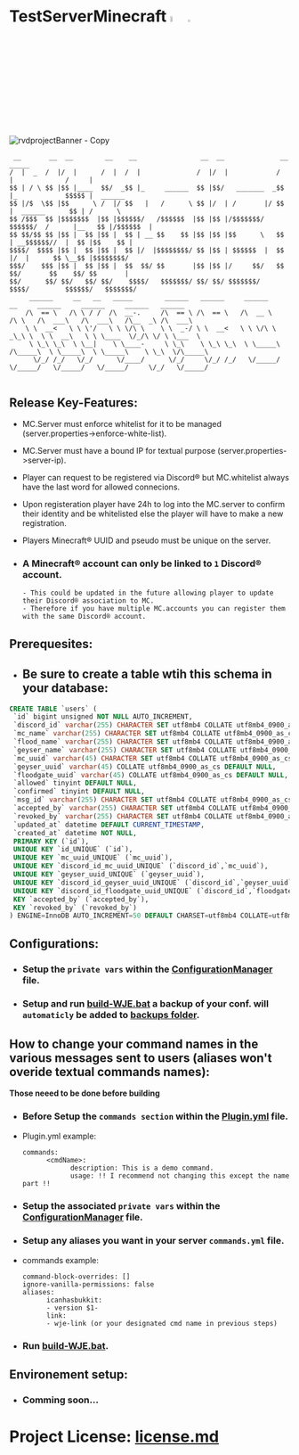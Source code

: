 # TestServerMinecraft <img src="https://mirrors.creativecommons.org/presskit/buttons/88x31/png/by-nc-nd.eu.png" alt="by-nc-nd" width="5%"> <img src="https://creativecommons.org/wp-content/uploads/2022/07/CCLogoColorPop1.gif" width="3%">

![rvdprojectBanner - Copy](https://user-images.githubusercontent.com/68454661/193481312-edd8840d-e046-4e50-bd4f-4cd88e87f597.jpg)


```
 __       __  __        __    __                __  __              __               _____           
/  |  _  /  |/  |      /  |  /  |              /  |/  |            /  |             /     |          
$$ | / \ $$ |$$ |____  $$/  _$$ |_     ______  $$ |$$/   _______  _$$ |_            $$$$$ |  ______  
$$ |/$  \$$ |$$      \ /  |/ $$   |   /      \ $$ |/  | /       |/ $$   |  ______      $$ | /      \ 
$$ /$$$  $$ |$$$$$$$  |$$ |$$$$$$/   /$$$$$$  |$$ |$$ |/$$$$$$$/ $$$$$$/  /      |__   $$ |/$$$$$$  |
$$ $$/$$ $$ |$$ |  $$ |$$ |  $$ | __ $$    $$ |$$ |$$ |$$      \   $$ | __$$$$$$//  |  $$ |$$    $$ |
$$$$/  $$$$ |$$ |  $$ |$$ |  $$ |/  |$$$$$$$$/ $$ |$$ | $$$$$$  |  $$ |/  |      $$ \__$$ |$$$$$$$$/ 
$$$/    $$$ |$$ |  $$ |$$ |  $$  $$/ $$       |$$ |$$ |/     $$/   $$  $$/       $$    $$/ $$       |
$$/      $$/ $$/   $$/ $$/    $$$$/   $$$$$$$/ $$/ $$/ $$$$$$$/     $$$$/         $$$$$$/   $$$$$$$/ 
     ______     __   __   _____        ______   ______     ______       __     ______     ______     ______   ______   
    /\  == \   /\ \ / /  /\  __-.     /\  == \ /\  == \   /\  __ \     /\ \   /\  ___\   /\  ___\   /\__  _\ /\  ___\  
    \ \  __<   \ \ \'/   \ \ \/\ \    \ \  _-/ \ \  __<   \ \ \/\ \   _\_\ \  \ \  __\   \ \ \____  \/_/\ \/ \ \___  \ 
     \ \_\ \_\  \ \__|    \ \____-     \ \_\    \ \_\ \_\  \ \_____\ /\_____\  \ \_____\  \ \_____\    \ \_\  \/\_____\
      \/_/ /_/   \/_/      \/____/      \/_/     \/_/ /_/   \/_____/ \/_____/   \/_____/   \/_____/     \/_/   \/_____/
                          
```

## Release Key-Features:

- MC.Server must enforce whitelist for it to be managed (server.properties->enforce-white-list).
- MC.Server must have a bound IP for textual purpose (server.properties->server-ip).
- Player can request to be registered via Discord® but MC.whitelist always have the last word for allowed connecions.
- Upon registeration player have 24h to log into the MC.server to confirm their identity and be whitelisted else the player will have to make a new registration.
- Players Minecraft® UUID and pseudo must be unique on the server.

- ### A Minecraft® account can only be linked to `1` Discord® account.
      - This could be updated in the future allowing player to update their Discord® association to MC.
      - Therefore if you have multiple MC.accounts you can register them with the same Discord® account.

## Prerequesites:
 - ## Be sure to create a table wtih this schema in your database: 
 ```sql
CREATE TABLE `users` (
  `id` bigint unsigned NOT NULL AUTO_INCREMENT,
  `discord_id` varchar(255) CHARACTER SET utf8mb4 COLLATE utf8mb4_0900_as_cs NOT NULL,
  `mc_name` varchar(255) CHARACTER SET utf8mb4 COLLATE utf8mb4_0900_as_cs NOT NULL,
  `flood_name` varchar(255) CHARACTER SET utf8mb4 COLLATE utf8mb4_0900_as_cs NOT NULL,
  `geyser_name` varchar(255) CHARACTER SET utf8mb4 COLLATE utf8mb4_0900_as_cs NOT NULL,
  `mc_uuid` varchar(45) CHARACTER SET utf8mb4 COLLATE utf8mb4_0900_as_cs NOT NULL,
  `geyser_uuid` varchar(45) COLLATE utf8mb4_0900_as_cs DEFAULT NULL,
  `floodgate_uuid` varchar(45) COLLATE utf8mb4_0900_as_cs DEFAULT NULL,
  `allowed` tinyint DEFAULT NULL,
  `confirmed` tinyint DEFAULT NULL,
  `msg_id` varchar(255) CHARACTER SET utf8mb4 COLLATE utf8mb4_0900_as_cs DEFAULT NULL,
  `accepted_by` varchar(255) CHARACTER SET utf8mb4 COLLATE utf8mb4_0900_as_cs DEFAULT NULL,
  `revoked_by` varchar(255) CHARACTER SET utf8mb4 COLLATE utf8mb4_0900_as_cs DEFAULT NULL,
  `updated_at` datetime DEFAULT CURRENT_TIMESTAMP,
  `created_at` datetime NOT NULL,
  PRIMARY KEY (`id`),
  UNIQUE KEY `id_UNIQUE` (`id`),
  UNIQUE KEY `mc_uuid_UNIQUE` (`mc_uuid`),
  UNIQUE KEY `discord_id_mc_uuid_UNIQUE` (`discord_id`,`mc_uuid`),
  UNIQUE KEY `geyser_uuid_UNIQUE` (`geyser_uuid`),
  UNIQUE KEY `discord_id_geyser_uuid_UNIQUE` (`discord_id`,`geyser_uuid`),
  UNIQUE KEY `discord_id_floodgate_uuid_UNIQUE` (`discord_id`,`floodgate_uuid`),
  KEY `accepted_by` (`accepted_by`),
  KEY `revoked_by` (`revoked_by`)
) ENGINE=InnoDB AUTO_INCREMENT=50 DEFAULT CHARSET=utf8mb4 COLLATE=utf8mb4_0900_as_cs
 ```
## Configurations:

- ### Setup the `private vars` within the [ConfigurationManager](src/main/java/configs/ConfigManager.java) file.
- ### Setup and run [build-WJE.bat](build-WJE.bat) a backup of your conf. will `automaticly` be added to [backups folder](/backups).

## How to change your command names in the various messages sent to users (aliases won't overide textual commands names):

**Those neeed to be done before building**

- ### Before Setup the `commands section` within the [Plugin.yml](src/main/resources/plugin.yml) file.
- Plugin.yml example:

      commands:
            <cmdName>:
                  description: This is a demo command.
                  usage: !! I recommend not changing this except the name part !!

- ### Setup the associated `private vars` within the [ConfigurationManager](src/main/java/configs/ConfigManager.java) file.

- ### Setup any aliases you want in your server `commands.yml` file.
- commands example:

      command-block-overrides: []
      ignore-vanilla-permissions: false
      aliases:
            icanhasbukkit:
            - version $1-
            link:
            - wje-link (or your designated cmd name in previous steps)


- ### Run [build-WJE.bat](build-WJE.bat).

## Environement setup:

- ### Comming soon...

 
# Project License: [license.md](license.md)
